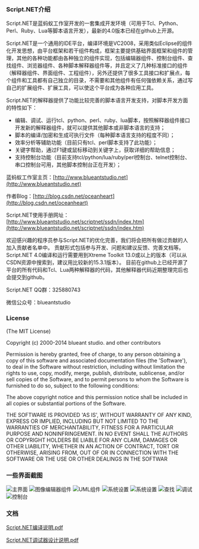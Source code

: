 ### Script.NET介绍
Script.NET是蓝蚂蚁工作室开发的一套集成开发环境（可用于Tcl、Python、Perl、Ruby、Lua等脚本语言开发），最新的4.0版本已经在github上开源。

Script.NET是一个通用的IDE平台，编译环境是VC2008，采用类似Eclipse的组件化开发思想，由平台框架和若干组件构成，框架主要提供基础界面框架和组件的管理，其他的各种功能都由各种独立的组件实现，包括编辑器组件、控制台组件、查找组件、浏览器组件、各种脚本解释器组件等，并且定义了几种标准接口的组件（解释器组件、界面组件、工程组件），另外还提供了很多工具接口和扩展点，每个组件和工具都有自己独立的目录，不需要和其他组件有任何强依赖关系，通过写自己的扩展组件、扩展工具，可以使这个平台成为各种应用工具。

Script.NET的解释器提供了功能比较完善的脚本语言开发支持，对脚本开发方面的特性如下：
- 编辑、调试、运行tcl、python、perl、ruby、lua脚本，按照解释器组件接口开发新的解释器组件，就可以提供其他脚本或非脚本语言的支持；
- 脚本的编译/加密和生成可执行文件（每种脚本语言支持的程度不同）；
- 效率分析等辅助功能（目前只有tcl、perl脚本支持了此功能）；
- 关键字帮助，通过F1键或鼠标移动到关键字上，获取详细的帮助信息；
- 支持控制台功能（目前支持tcl/python/lua/ruby/perl控制台、telnet控制台、串口控制台可用，其他脚本控制台正在开发）；

蓝蚂蚁工作室主页：[http://www.blueantstudio.net](http://www.blueantstudio.net)

作者Blog：[http://blog.csdn.net/oceanheart](http://blog.csdn.net/oceanheart)

Script.NET使用手册网址：[http://www.blueantstudio.net/scriptnet/ssdn/index.htm](http://www.blueantstudio.net/scriptnet/ssdn/index.htm)

欢迎感兴趣的程序员参与Script.NET的优化完善，我们将会把所有做过贡献的人加入贡献者名单中。 
贡献形式包括参与开发、问题和建议反馈、完善文档等。
Script.NET 4.0编译和运行需要用到Xtreme Toolkit 13.0或以上的版本（可以从CSDN资源中搜索到，建议用比较新的15.3.1版本）。
目前在github上已经开源了平台的所有代码和Tcl、Lua两种解释器的代码，其他解释器代码近期整理完后也会提交到github。

Script.NET QQ群：325880743

微信公众号：blueantstudio

### License

(The MIT License)

Copyright (c) 2000-2014 blueant studio. and other contributors

Permission is hereby granted, free of charge, to any person obtaining
a copy of this software and associated documentation files (the
'Software'), to deal in the Software without restriction, including
without limitation the rights to use, copy, modify, merge, publish,
distribute, sublicense, and/or sell copies of the Software, and to
permit persons to whom the Software is furnished to do so, subject to
the following conditions:

The above copyright notice and this permission notice shall be
included in all copies or substantial portions of the Software.

THE SOFTWARE IS PROVIDED 'AS IS', WITHOUT WARRANTY OF ANY KIND,
EXPRESS OR IMPLIED, INCLUDING BUT NOT LIMITED TO THE WARRANTIES OF
MERCHANTABILITY, FITNESS FOR A PARTICULAR PURPOSE AND NONINFRINGEMENT.
IN NO EVENT SHALL THE AUTHORS OR COPYRIGHT HOLDERS BE LIABLE FOR ANY
CLAIM, DAMAGES OR OTHER LIABILITY, WHETHER IN AN ACTION OF CONTRACT,
TORT OR OTHERWISE, ARISING FROM, OUT OF OR IN CONNECTION WITH THE
SOFTWARE OR THE USE OR OTHER DEALINGS IN THE SOFTWAR

### 一些界面截图
![主界面](http://www.blueantstudio.net/scriptnet/ssdn/operate/maingui.jpg)
![图像编辑器组件](http://www.blueantstudio.net/scriptnet/ssdn/imagetool/owmimage.jpg)
![UML组件](http://www.blueantstudio.net/scriptnet/ssdn/uml/umleditor.jpg)
![系统设置](http://www.blueantstudio.net/scriptnet/ssdn/operate/editerconf.jpg)
![系统设置](http://www.blueantstudio.net/scriptnet/ssdn/operate/outputset.jpg)
![查找](http://www.blueantstudio.net/scriptnet/ssdn/operate/output_search.jpg)
![调试](http://www.blueantstudio.net/scriptnet/ssdn/operate/debugvartip.jpg)
![控制台](http://www.blueantstudio.net/scriptnet/ssdn/terminal/term_python.jpg)

### 文档
[Script.NET编译说明.pdf](http://www.blueantstudio.net/scriptnet/opensource/Script.NET%20%E7%BC%96%E8%AF%91%E8%AF%B4%E6%98%8E.pdf)

[Script.NET调试器设计说明.pdf](http://www.blueantstudio.net/scriptnet/opensource/Script.NET%20%E8%B0%83%E8%AF%95%E5%99%A8%E8%AE%BE%E8%AE%A1%E8%AF%B4%E6%98%8E.pdf)
